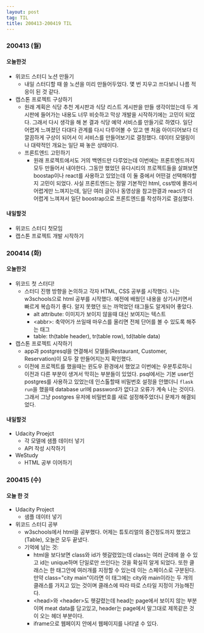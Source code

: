 ```yaml
---
layout: post
tag: TIL
title: 200413-200419 TIL
---
```

### 200413 (월)
#### 오늘한것
- 위코드 스터디 노션 만들기
  - 내일 스터디할 때 쓸 노션을 미리 만들어두었다. 몇 번 지우고 쓰다보니 나름 적응이 된 것 같다.
- 캡스톤 프로젝트 구상하기
  - 원래 계획은 식당 추천 게시판과 식당 리스트 게시판을 만들 생각이었는데 두 게시판에 들어가는 내용도 너무 비슷하고 막상 개발을 시작하기에는 고민이 되었다. 그래서 
  다시 생각을 해 본 결과 식당 예약 서비스를 만들기로 하였다. 일단 어렵게 느껴졌던 다대다 관계를 다시 다루어볼 수 있고 맨 처음 아이디어보다 더 깔끔하게 구상이 되어서 
  이 서비스를 만들어보기로 결정했다. 데이터 모델링이나 대략적인 개요는 일단 짜 놓은 상태이다.
  - 프론트엔드 고민하기 
     - 원래 프로젝트에서도 거의 백엔드만 다루었는데 이번에는 프론트엔드까지 모두 만들어서 내야한다. 그동안 했었던 유다시티의 프로젝트들을 살펴보면 
     boostap이나 react를 사용하고 있었는데 이 둘 중에서 어떤걸 선택해야할지 고민이 되었다. 사실 프론트엔드는 정말 기본적인 html, css밖에 몰라서 어렵게만 느껴지는데, 일단 
     여러 글이나 동영상을 참고한결과 react가 더 어렵게 느껴져서 일단 boostrap으로 프론트엔드를 작성하기로 결심했다.
     
#### 내일할것
- 위코드 스터디 첫모임
- 캡스톤 프로젝트 개발 시작하기

### 200414 (화)
#### 오늘한것
- 위코드 첫 스터디!
   - 스터디 진행 방향을 논의하고 각자 HTML, CSS 공부를 시작했다. 나는 w3schools으로 html 공부를 시작했다. 예전에 배웠던 내용을 상기시키면서 빠르게 복습하기 좋다. 알지 못했던 또는 까먹었던 태그들도 알게되어 좋았다.
     - alt attribute: 이미지가 보이지 않을때 대신 보여지는 텍스트
     - \<abbr\>: 축약어가 쓰일때 마우스를 올리면 전체 단어를 볼 수 있도록 해주는 태그
     - table: th(table header), tr(table row), td(table data)
- 캡스톤 프로젝트 시작하기
   - app과 postgresql을 연결해서 모델들(Restaurant, Customer, Reservation)이 모두 잘 만들어지는지 확인했다. 
   - 이전에 프로젝트를 했을때는 윈도우 환경에서 했었고 이번에는 우분투로하니 이전과 다른 부분이 생겨서 막히는 부분들이 있었다. psql에서는 기본 user인 postgres를 사용하고 있었는데 인스톨할때 비밀번호 설정을 안했더니 `flask run`을 했을때 database url에 password가 없다고 오류가 계속 나는 것이다. 그래서 그냥 postgres 유저에 비밀번호를 새로 설정해주었더니 문제가 해결되었다.
   
#### 내일할것
- Udacity Proejct
  - 각 모델에 샘플 데이터 넣기
  - API 작성 시작하기
- WeStudy
  - HTML 공부 이어하기
  
### 200415 (수)
#### 오늘 한 것
- Udacity Project
  - 샘플 데이터 넣기
- 위코드 스터디 공부
  - w3schools에서 html을 공부했다. 어제는 튜토리얼의 중간정도까지 했었고(Table), 오늘은 모두 끝냈다.
  - 기억에 남는 것:
    - html을 보다보면 class와 id가 헷갈렸었는데 class는 여러 군데에 쓸 수 있고 id는 unique하며 단일로만 쓰인다는 것을 확실히 알게 되었다. 또한 클래스는 한 태그안에 여러개를 지정할 수 있는데 이는 스페이스로 구분된다. 만약 class="city main"이라면 이 태그에는 city와 main이라는 두 개의 클래스를 가지고 있는 것이며 클래스에 따라 따로 스타일 지정이 가능해진다.
    - \<head\>와 \<header\>도 헷갈렸는데 head는 page에서 보이지 않는 부분이며 meat data를 담고있고, header는 page에서 말그대로 제목같은 것이 오는 헤더 부분이다.
    - iframe으로 웹페이지 안에서 웹페이지를 나타낼 수 있다.
    
    

     
     
  
  
  
